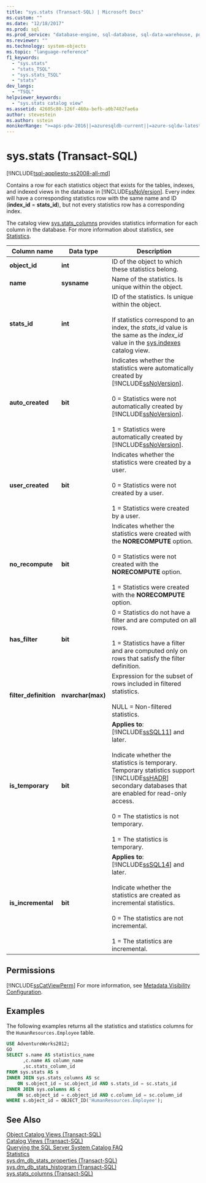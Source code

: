 ```yaml
---
title: "sys.stats (Transact-SQL) | Microsoft Docs"
ms.custom: ""
ms.date: "12/18/2017"
ms.prod: sql
ms.prod_service: "database-engine, sql-database, sql-data-warehouse, pdw"
ms.reviewer: ""
ms.technology: system-objects
ms.topic: "language-reference"
f1_keywords: 
  - "sys.stats"
  - "stats_TSQL"
  - "sys.stats_TSQL"
  - "stats"
dev_langs: 
  - "TSQL"
helpviewer_keywords: 
  - "sys.stats catalog view"
ms.assetid: 42605c80-126f-460a-befb-a0b7482fae6a
author: stevestein
ms.author: sstein
monikerRange: ">=aps-pdw-2016||=azuresqldb-current||=azure-sqldw-latest||>=sql-server-2016||=sqlallproducts-allversions||>=sql-server-linux-2017||=azuresqldb-mi-current"
---
```

# sys.stats (Transact-SQL)
[!INCLUDE[tsql-appliesto-ss2008-all-md](../../includes/tsql-appliesto-ss2008-all-md.md)]

  Contains a row for each statistics object that exists for the tables, indexes, and indexed views in the database in [!INCLUDE[ssNoVersion](../../includes/ssnoversion-md.md)]. Every index will have a corresponding statistics row with the same name and ID (**index_id** = **stats_id**), but not every statistics row has a corresponding index.  
  
 The catalog view [sys.stats_columns](../../relational-databases/system-catalog-views/sys-stats-columns-transact-sql.md) provides statistics information for each column in the database. For more information about statistics, see [Statistics](../../relational-databases/statistics/statistics.md).  
  
|Column name|Data type|Description|  
|-----------------|---------------|-----------------|  
|**object_id**|**int**|ID of the object to which these statistics belong.|  
|**name**|**sysname**|Name of the statistics. Is unique within the object.|  
|**stats_id**|**int**|ID of the statistics. Is unique within the object.<br /><br />If statistics correspond to an index, the *stats_id* value is the same as the *index_id* value in the [sys.indexes](../../relational-databases/system-catalog-views/sys-indexes-transact-sql.md) catalog view.|  
|**auto_created**|**bit**|Indicates whether the statistics were automatically created by [!INCLUDE[ssNoVersion](../../includes/ssnoversion-md.md)].<br /><br /> 0 = Statistics were not automatically created by [!INCLUDE[ssNoVersion](../../includes/ssnoversion-md.md)].<br /><br /> 1 = Statistics were automatically created by [!INCLUDE[ssNoVersion](../../includes/ssnoversion-md.md)].|  
|**user_created**|**bit**|Indicates whether the statistics were created by a user.<br /><br /> 0 = Statistics were not created by a user.<br /><br /> 1 = Statistics were created by a user.|  
|**no_recompute**|**bit**|Indicates whether the statistics were created with the **NORECOMPUTE** option.<br /><br /> 0 = Statistics were not created with the **NORECOMPUTE** option.<br /><br /> 1 = Statistics were created with the **NORECOMPUTE** option.|  
|**has_filter**|**bit**|0 = Statistics do not have a filter and are computed on all rows.<br /><br /> 1 = Statistics have a filter and are computed only on rows that satisfy the filter definition.|  
|**filter_definition**|**nvarchar(max)**|Expression for the subset of rows included in filtered statistics.<br /><br /> NULL = Non-filtered statistics.|  
|**is_temporary**|**bit**|**Applies to**: [!INCLUDE[ssSQL11](../../includes/sssql11-md.md)] and later.<br /><br /> Indicate whether the statistics is temporary. Temporary statistics support [!INCLUDE[ssHADR](../../includes/sshadr-md.md)] secondary databases that are enabled for read-only access.<br /><br /> 0 = The statistics is not temporary.<br /><br /> 1 = The statistics is temporary.|  
|**is_incremental**|**bit**|**Applies to**: [!INCLUDE[ssSQL14](../../includes/sssql14-md.md)] and later.<br /><br /> Indicate whether the statistics are created as incremental statistics.<br /><br /> 0 = The statistics are not incremental.<br /><br /> 1 = The statistics are incremental.|  
  
## Permissions  
 [!INCLUDE[ssCatViewPerm](../../includes/sscatviewperm-md.md)] For more information, see [Metadata Visibility Configuration](../../relational-databases/security/metadata-visibility-configuration.md).  
  
## Examples  
 The following examples returns all the statistics and statistics columns for the `HumanResources.Employee` table.  
  
```sql  
USE AdventureWorks2012;  
GO  
SELECT s.name AS statistics_name  
      ,c.name AS column_name  
      ,sc.stats_column_id  
FROM sys.stats AS s  
INNER JOIN sys.stats_columns AS sc   
    ON s.object_id = sc.object_id AND s.stats_id = sc.stats_id  
INNER JOIN sys.columns AS c   
    ON sc.object_id = c.object_id AND c.column_id = sc.column_id  
WHERE s.object_id = OBJECT_ID('HumanResources.Employee');  
```  
  
## See Also  
 [Object Catalog Views &#40;Transact-SQL&#41;](../../relational-databases/system-catalog-views/object-catalog-views-transact-sql.md)   
 [Catalog Views &#40;Transact-SQL&#41;](../../relational-databases/system-catalog-views/catalog-views-transact-sql.md)   
 [Querying the SQL Server System Catalog FAQ](../../relational-databases/system-catalog-views/querying-the-sql-server-system-catalog-faq.md)   
 [Statistics](../../relational-databases/statistics/statistics.md)    
 [sys.dm_db_stats_properties &#40;Transact-SQL&#41;](../../relational-databases/system-dynamic-management-views/sys-dm-db-stats-properties-transact-sql.md)   
 [sys.dm_db_stats_histogram &#40;Transact-SQL&#41;](../../relational-databases/system-dynamic-management-views/sys-dm-db-stats-histogram-transact-sql.md)   
 [sys.stats_columns &#40;Transact-SQL&#41;](../../relational-databases/system-catalog-views/sys-stats-columns-transact-sql.md)
 

 

